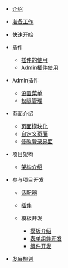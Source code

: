 * [介绍](README)

* [准备工作](install)

* [快速开始](init-project)

* 插件

  * [插件的使用](plugins/plugins)    
  * [Admin插件使用](plugins/admin) 

* Admin插件

  * [设置菜单](admin/menus)
  * [权限管理](admin/rbac)

* 页面介绍

  * [页面模块化](pages/modules)    
  * [自定义页面](pages/pages)   
  * [修改登录界面](pages/login)

* 项目架构

  * [架构介绍](architecture/introduction)

* 参与项目开发

  * [适配器](development/adapter)
  * [插件](development/plugins)  
  * 模板开发

    * [模板介绍](development/template/template)     
    * [表单组件开发](development/template/form)         
    * [组件开发](development/template/components) 

* [发展规划](plan)